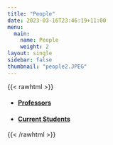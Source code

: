 ```yaml
---
title: "People"
date: 2023-03-16T23:46:19+11:00
menu:
  main:
    name: People
    weight: 2
layout: single
sidebar: false
thumbnail: "people2.JPEG"
---
```


{{< rawhtml >}}
<ul style="list-style: disc">
<li class="content"><h4><a href="people/professors">Professors</a></h4></li>
<li class="content"><h4><a href="people/students">Current Students</a></h4></li>
</ul>
{{< /rawhtml >}}
